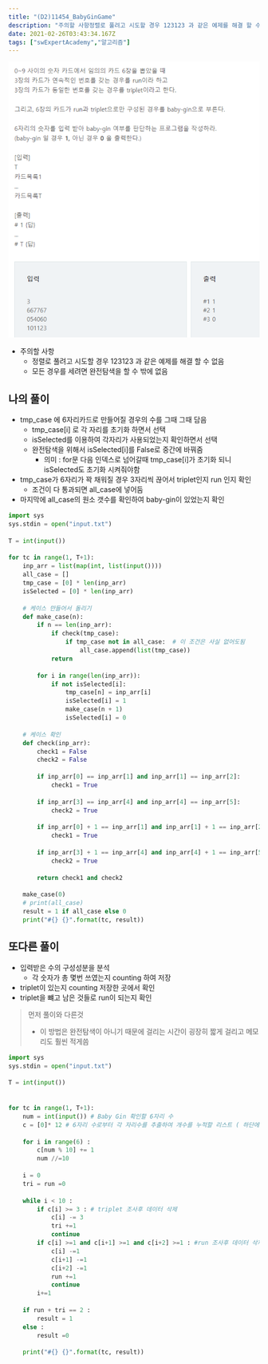 ```yaml
---
title: "(D2)11454_BabyGinGame"
description: "주의할 사항정렬로 풀려고 시도할 경우 123123 과 같은 예제를 해결 할 수 없음모든 경우를 세려면 완전탐색을 할 수 밖에 없음tmp_case 에 6자리카드로 만들어질 경우의  수를 그때 그때 담음tmp_casei 로 각 자리를 초기화 하면서 선택isSelected를"
date: 2021-02-26T03:43:34.167Z
tags: ["swExpertAcademy","알고리즘"]
---
```

![](../images/ff8e0733-2bbf-45f9-a22e-bd5b42756bf7-image.png)

- 주의할 사항
  - 정렬로 풀려고 시도할 경우 123123 과 같은 예제를 해결 할 수 없음
  - 모든 경우를 세려면 완전탐색을 할 수 밖에 없음

 
## 나의 풀이
- tmp_case 에 6자리카드로 만들어질 경우의  수를 그때 그때 담음
  - tmp_case[i] 로 각 자리를 초기화 하면서 선택
  - isSelected를 이용하여 각자리가 사용되었는지 확인하면서 선택
  - 완전탐색을 위해서 isSelected[i]를 False로 중간에 바꿔줌 
    - 의미 : for문 다음 인덱스로 넘어갈때 tmp_case[i]가 초기화 되니 isSelected도 초기화 시켜줘야함
- tmp_case가 6자리가 꽉 채워질 경우 3자리씩 끊어서 triplet인지 run 인지 확인
  - 조건이 다 통과되면 all_case에 넣어둠
- 마지막에 all_case의 원소 갯수를 확인하여 baby-gin이 있었는지 확인

```python
import sys
sys.stdin = open("input.txt")

T = int(input())

for tc in range(1, T+1):
    inp_arr = list(map(int, list(input())))
    all_case = []
    tmp_case = [0] * len(inp_arr)
    isSelected = [0] * len(inp_arr)

    # 케이스 만들어서 돌리기
    def make_case(n):
        if n == len(inp_arr):
            if check(tmp_case):
                if tmp_case not in all_case:  # 이 조건은 사실 없어도됨
                    all_case.append(list(tmp_case))
            return

        for i in range(len(inp_arr)):
            if not isSelected[i]:
                tmp_case[n] = inp_arr[i]
                isSelected[i] = 1
                make_case(n + 1)
                isSelected[i] = 0

    # 케이스 확인
    def check(inp_arr):
        check1 = False
        check2 = False

        if inp_arr[0] == inp_arr[1] and inp_arr[1] == inp_arr[2]:
            check1 = True

        if inp_arr[3] == inp_arr[4] and inp_arr[4] == inp_arr[5]:
            check2 = True

        if inp_arr[0] + 1 == inp_arr[1] and inp_arr[1] + 1 == inp_arr[2]:
            check1 = True

        if inp_arr[3] + 1 == inp_arr[4] and inp_arr[4] + 1 == inp_arr[5]:
            check2 = True

        return check1 and check2

    make_case(0)
    # print(all_case)
    result = 1 if all_case else 0
    print("#{} {}".format(tc, result))


```



## 또다른 풀이

- 입력받은 수의 구성성분을 분석
  - 각 숫자가 총 몇번 쓰였는지 counting 하여 저장
- triplet이 있는지 counting 저장한 곳에서 확인
- triplet을 뺴고 남은 것들로 run이 되는지 확인

> 먼저 풀이와 다른것
>
> - 이 방법은 완전탐색이 아니기 때문에 걸리는 시간이 굉장히 짧게 걸리고 메모리도 훨씬 적게씀

```python
import sys
sys.stdin = open("input.txt")

T = int(input())


for tc in range(1, T+1):
    num = int(input()) # Baby Gin 확인할 6자리 수
    c = [0]* 12 # 6자리 수로부터 각 자리수를 추출하여 개수를 누적할 리스트 ( 하단에 i+2 때문에 11자리까지 생성)

    for i in range(6) :
        c[num % 10] += 1
        num //=10

    i = 0
    tri = run =0

    while i < 10 :
        if c[i] >= 3 : # triplet 조사후 데이터 삭제
            c[i] -= 3
            tri +=1
            continue
        if c[i] >=1 and c[i+1] >=1 and c[i+2] >=1 : #run 조사후 데이터 삭제
            c[i] -=1
            c[i+1] -=1
            c[i+2] -=1
            run +=1
            continue
        i+=1

    if run + tri == 2 :
        result = 1
    else :
        result =0

    print("#{} {}".format(tc, result))
```
